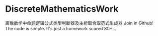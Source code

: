 # DiscreteMathematicsWork
离散数学中命题逻辑公式类型判断器及主析取合取范式生成器
Join in Github!
The code is simple. It's just a homework scored 80+...
